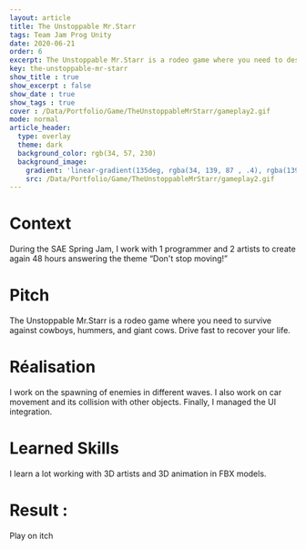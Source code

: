 ```yaml
---
layout: article
title: The Unstoppable Mr.Starr
tags: Team Jam Prog Unity
date: 2020-06-21
order: 6
excerpt: The Unstoppable Mr.Starr is a rodeo game where you need to destroy a maximum of cowboys.
key: the-unstoppable-mr-starr
show_title : true
show_excerpt : false
show_date : true
show_tags : true
cover : /Data/Portfolio/Game/TheUnstoppableMrStarr/gameplay2.gif
mode: normal
article_header:
  type: overlay
  theme: dark
  background_color: rgb(34, 57, 230)
  background_image: 
    gradient: 'linear-gradient(135deg, rgba(34, 139, 87 , .4), rgba(139, 34, 139, .4))'
    src: /Data/Portfolio/Game/TheUnstoppableMrStarr/gameplay2.gif
---
```

# Context
During the SAE Spring Jam, I work with 1 programmer and 2 artists to create again 48 hours answering the theme “Don't stop moving!”

# Pitch
The Unstoppable Mr.Starr is a rodeo game where you need to survive against cowboys, hummers, and giant cows. Drive fast to recover your life.

# Réalisation
I work on the spawning of enemies in different waves.
I also work on car movement and its collision with other objects.
Finally, I managed the UI integration.

# Learned Skills
I learn a lot working with 3D artists and 3D animation in FBX models.

# Result :
Play on itch
